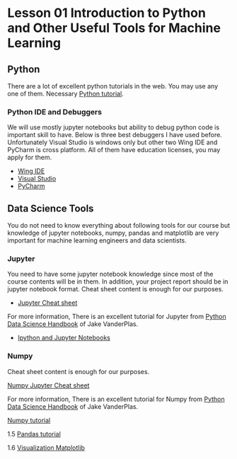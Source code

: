 
# Lesson 01 Introduction to Python and Other Useful Tools for Machine Learning

## Python
There are a lot of excellent python tutorials in the web.
You may use any one of them.
Necessary [Python tutorial](python-introduction.md).

### Python IDE and Debuggers

We will use mostly jupyter notebooks but ability to debug python code is important skill to have.
Below is three best debuggers I have used before.
Unfortunately Visual Studio is windows only but other two Wing IDE and PyCharm is cross platform.
All of them have education licenses, you may apply for them.

- [Wing IDE](https://wingware.com/)
- [Visual Studio](https://visualstudio.microsoft.com/vs/features/python/)
- [PyCharm](https://www.jetbrains.com/pycharm)

## Data Science Tools

You do not need to know everything about following tools for our course but knowledge of jupyter notebooks, numpy, pandas and matplotlib are very important for machine learning engineers and data scientists.

### Jupyter

You need to have some jupyter notebook knowledge since most of the course contents will be in them.
In addition, your project report should be in jupyter notebook format.
Cheat sheet content is enough for our purposes.

- [Jupyter Cheat sheet](https://s3.amazonaws.com/assets.datacamp.com/blog_assets/Jupyter_Notebook_Cheat_Sheet.pdf)


For more information, There is an excellent tutorial for Jupyter from [Python Data Science Handbook](https://jakevdp.github.io/PythonDataScienceHandbook/) of Jake VanderPlas.

- [Ipython and Jupyter Notebooks](https://jakevdp.github.io/PythonDataScienceHandbook/01.00-ipython-beyond-normal-python.html)



### Numpy 

Cheat sheet content is enough for our purposes.

[Numpy Jupyter Cheat sheet](https://s3.amazonaws.com/assets.datacamp.com/blog_assets/Numpy_Python_Cheat_Sheet.pdf)

For more information, There is an excellent tutorial for Numpy from [Python Data Science Handbook](https://jakevdp.github.io/PythonDataScienceHandbook/) of Jake VanderPlas.

[Numpy tutorial](https://jakevdp.github.io/PythonDataScienceHandbook/02.00-introduction-to-numpy.html)



1.5 [Pandas tutorial](https://jakevdp.github.io/PythonDataScienceHandbook/03.00-introduction-to-pandas.html)

1.6 [Visualization Matplotlib](https://jakevdp.github.io/PythonDataScienceHandbook/04.00-introduction-to-matplotlib.html)

